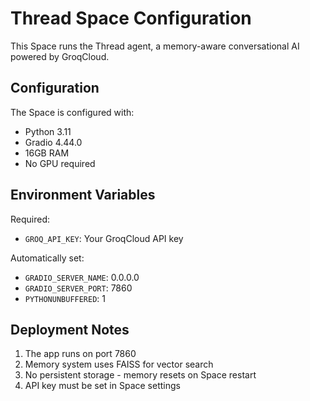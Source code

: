# Thread Space Configuration

This Space runs the Thread agent, a memory-aware conversational AI powered by GroqCloud.

## Configuration

The Space is configured with:
- Python 3.11
- Gradio 4.44.0
- 16GB RAM
- No GPU required

## Environment Variables

Required:
- `GROQ_API_KEY`: Your GroqCloud API key

Automatically set:
- `GRADIO_SERVER_NAME`: 0.0.0.0
- `GRADIO_SERVER_PORT`: 7860
- `PYTHONUNBUFFERED`: 1

## Deployment Notes

1. The app runs on port 7860
2. Memory system uses FAISS for vector search
3. No persistent storage - memory resets on Space restart
4. API key must be set in Space settings 